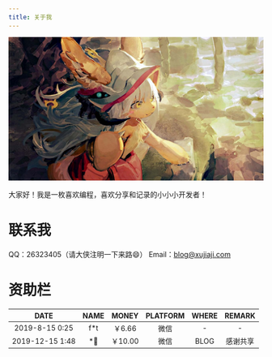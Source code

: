 ```yaml
---
title: 关于我
---
```

![about.jpg](blog/about.jpg)

大家好！我是一枚喜欢编程，喜欢分享和记录的小小小开发者！

# 联系我

QQ：26323405（请大侠注明一下来路😄）
Email：blog@xujiaji.com

# 资助栏

|DATE|NAME|MONEY|PLATFORM|WHERE|REMARK|
|:-:|:-:|:-:|:-:|:-:|:-:|
|2019-8-15 0:25|f*t|￥6.66|微信|-|-|
|2019-12-15 1:48|*🐒|￥10.00|微信|BLOG|感谢共享|
